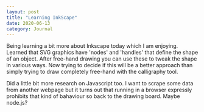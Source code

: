 ```yaml
---
layout: post
title: "Learning InkScape"
date: 2020-06-13
category: Journal
---
```


Being learning a bit more about Inkscape today which I am enjoying. Learned that SVG graphics have 'nodes' and 'handles' that define the shape of an object. After free-hand drawing you can use these to tweak the shape in various ways. Now trying to decide if this will be a better approach than simply trying to draw completely free-hand with the calligraphy tool.

Did a little bit more research on Javascript too. I want to scrape some data from another webpage but it turns out that running in a browser expressly prohibits that kind of bahaviour so back to the drawing board. Maybe node.js?
